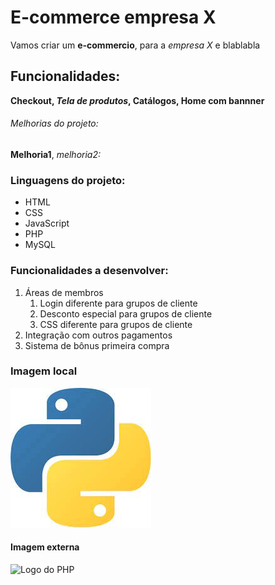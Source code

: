 # E-commerce empresa X

Vamos criar um **e-commercio**, para a *empresa X* e blablabla

## Funcionalidades:

**Checkout, _Tela de produtos_, Catálogos, Home com bannner**

###### Melhorias do projeto:

__Melhoria1__, _melhoria2:_

### Linguagens do projeto:

* HTML
* CSS
* JavaScript
* PHP
* MySQL

### Funcionalidades a desenvolver:

1. Áreas de membros
    1. Login diferente para grupos de cliente
    2. Desconto especial para grupos de cliente
    3. CSS diferente para grupos de cliente
2. Integração com outros pagamentos
3. Sistema de bônus primeira compra


### Imagem local

![Logo do Python](img/python.jpg)

#### Imagem externa

![Logo do PHP](https://www.google.com/search?sca_esv=d6f9cb305c34ec5f&sxsrf=ACQVn08I73EvRnzPS3_70iLDvWWOLNTERg:1710064389886&q=logo+php&tbm=isch&source=lnms&sa=X&ved=2ahUKEwif8IGktumEAxVhppUCHSd2DrsQ0pQJegQIDRAB&biw=1366&bih=633&dpr=1#imgrc=U4WZsmAu1K5_tM)


